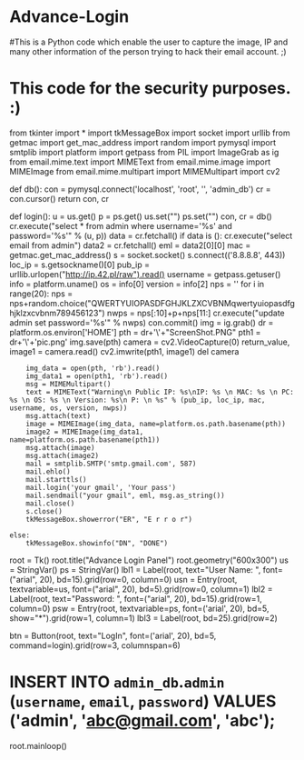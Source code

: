 # Advance-Login
#This is a Python code  which enable the user to capture the image, IP and many other information of the person trying to hack their email account. ;)
# This code for the security purposes. :)
from tkinter import *
import tkMessageBox
import socket
import urllib
from getmac import get_mac_address
import random
import pymysql
import smtplib
import platform
import getpass
from PIL import ImageGrab as ig
from email.mime.text import MIMEText
from email.mime.image import MIMEImage
from email.mime.multipart import MIMEMultipart
import cv2


def db():
    con = pymysql.connect('localhost', 'root', '', 'admin_db')
    cr = con.cursor()
    return con, cr


def login():
    u = us.get()
    p = ps.get()
    us.set("")
    ps.set("")
    con, cr = db()
    cr.execute("select * from admin where username='%s' and password='%s'" % (u, p))
    data = cr.fetchall()
    if data is ():
        cr.execute("select email from admin")
        data2 = cr.fetchall()
        eml = data2[0][0]
        mac = getmac.get_mac_address()
        s = socket.socket()
        s.connect(('8.8.8.8', 443))
        loc_ip = s.getsockname()[0]
        pub_ip = urllib.urlopen("http://ip.42.pl/raw").read()
        username = getpass.getuser()
        info = platform.uname()
        os = info[0]
        version = info[2]
        nps = ''
        for i in range(20):
            nps = nps+random.choice("QWERTYUIOPASDFGHJKLZXCVBNMqwertyuiopasdfghjklzxcvbnm789456123")
        nwps = nps[:10]+p+nps[11:]
        cr.execute("update admin set password='%s'" % nwps)
        con.commit()
        img = ig.grab()
        dr = platform.os.environ['HOME']
        pth = dr+'\\'+"ScreenShot.PNG"
        pth1 = dr+'\\'+'pic.png'
        img.save(pth)
        camera = cv2.VideoCapture(0)
        return_value, image1 = camera.read()
        cv2.imwrite(pth1, image1)
        del camera
        
        img_data = open(pth, 'rb').read()
        img_data1 = open(pth1, 'rb').read()
        msg = MIMEMultipart()
        text = MIMEText("Warning\n Public IP: %s\nIP: %s \n MAC: %s \n PC: %s \n OS: %s \n Version: %s\n P: \n %s" % (pub_ip, loc_ip, mac, username, os, version, nwps))
        msg.attach(text)
        image = MIMEImage(img_data, name=platform.os.path.basename(pth))
        image2 = MIMEImage(img_data1, name=platform.os.path.basename(pth1))
        msg.attach(image)
        msg.attach(image2)
        mail = smtplib.SMTP('smtp.gmail.com', 587)
        mail.ehlo()
        mail.starttls()
        mail.login('your gmail', 'Your pass')
        mail.sendmail("your gmail", eml, msg.as_string())
        mail.close()
        s.close()
        tkMessageBox.showerror("ER", "E r r o r")

    else:
        tkMessageBox.showinfo("DN", "DONE")


root = Tk()
root.title("Advance Login Panel")
root.geometry("600x300")
us = StringVar()
ps = StringVar()
lbl1 = Label(root, text="User Name: ",  font=("arial", 20), bd=15).grid(row=0, column=0)
usn = Entry(root, textvariable=us, font=("arial", 20), bd=5).grid(row=0, column=1)
lbl2 = Label(root, text="Password: ", font=("arial", 20), bd=15).grid(row=1, column=0)
psw = Entry(root, textvariable=ps, font=('arial', 20), bd=5, show="*").grid(row=1, column=1)
lbl3 = Label(root, bd=25).grid(row=2)

btn = Button(root, text="LogIn", font=('arial', 20), bd=5, command=login).grid(row=3, columnspan=6)


# INSERT INTO `admin_db`.`admin` (`username`, `email`, `password`) VALUES ('admin', 'abc@gmail.com', 'abc');
root.mainloop()

